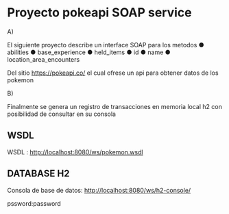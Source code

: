 # Proyecto pokeapi SOAP service

A)

El siguiente proyecto describe un interface SOAP para los metodos 
● abilities
● base_experience
● held_items
● id
● name
● location_area_encounters

Del sitio https://pokeapi.co/ el cual ofrese un api 
para obtener datos de los pokemon

B)

Finalmente se genera un registro de transacciones en memoria local h2
con posibilidad de consultar en su consola	

## WSDL

WSDL : [http://localhost:8080/ws/pokemon.wsdl](http://localhost:8080/ws/pokemon.wsdl)


## DATABASE H2

Consola de base de datos: [http://localhost:8080/ws/h2-console/](http://localhost:8080/ws/h2-console/)

pssword:password





